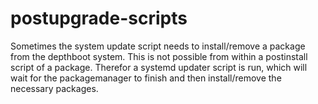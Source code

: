 # postupgrade-scripts

Sometimes the system update script needs to install/remove a package from the depthboot system. This is not possible
from within a postinstall script of a package. Therefor a systemd updater script is run, which will wait for the
packagemanager to finish and then install/remove the necessary packages.
